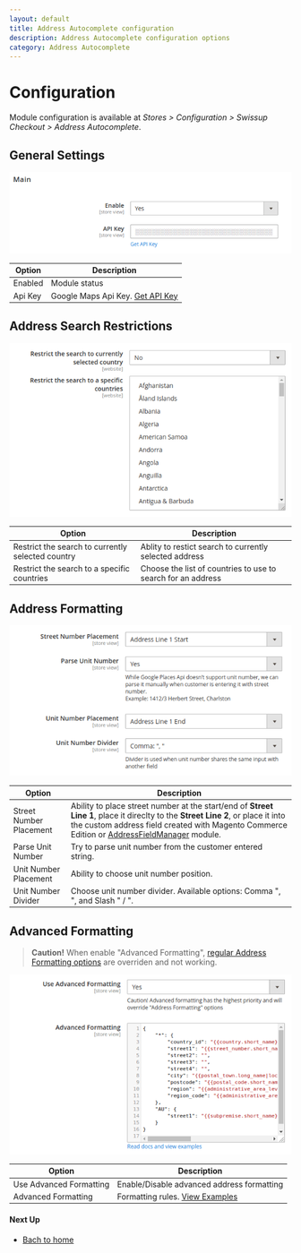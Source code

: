 ```yaml
---
layout: default
title: Address Autocomplete configuration
description: Address Autocomplete configuration options
category: Address Autocomplete
---
```


# Configuration

Module configuration is available at
_Stores > Configuration > Swissup Checkout > Address Autocomplete_.

## General Settings

![General settings](/images/m2/address-autocomplete/configuration/general.png)

Option | Description
-------|------------
Enabled | Module status
Api Key | Google Maps Api Key. [Get API Key](../get-api-key/)

## Address Search Restrictions

![Address Search Restrictions](/images/m2/address-autocomplete/configuration/address-search-restrictions.png)

Option | Description
-------|------------
Restrict the search to currently selected country | Ablity to restict search to currently selected address
Restrict the search to a specific countries | Choose the list of countries to use to search for an address

## Address Formatting

![Address Formatting](/images/m2/address-autocomplete/configuration/address-formatting.png)

Option | Description
-------|------------
Street Number Placement | Ability to place street number at the start/end of **Street Line 1**, place it direclty to the **Street Line 2**, or place it into the custom address field created with Magento Commerce Edition or [AddressFieldManager](/m2/extensions/address-field-manager/) module.
Parse Unit Number | Try to parse unit number from the customer entered string.
Unit Number Placement | Ability to choose unit number position.
Unit Number Divider | Choose unit number divider. Available options: Comma ", ", and Slash " / ".

## Advanced Formatting

> **Caution!** When enable "Advanced Formatting",
> [regular Address Formatting options](/m2/extensions/address-autocomplete/configuration/#address-formatting)
> are overriden and not working.

![Advanced Formatting](/images/m2/address-autocomplete/configuration/advanced-formatting.png)

Option | Description
-------|------------
Use Advanced Formatting | Enable/Disable advanced address formatting
Advanced Formatting | Formatting rules. [View Examples](address-formatting/)

#### Next Up

- [Bach to home](../)
